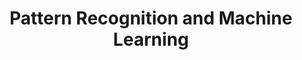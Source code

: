 ---
title: "Pattern Recognition and Machine Learning"
permalink: /prml/
layout: category
author_profile: true
taxonomy: PRML
---